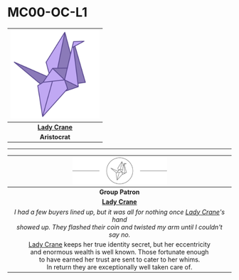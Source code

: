 # MC00-OC-L1

| <img src="https://raw.githubusercontent.com/jesskelsall/astarus-images/main/symbols/0a3f94c00979155f.png" height="200" /> |
|:---:|
| **[Lady Crane](../../organisations/lady-crane.md)** |
| **Aristocrat** |

---

| <img src="../../images/card-icons/lady-crane.png" height="60" /> |
|:---:|
| **Group Patron** |
| **[Lady Crane](../../organisations/lady-crane.md)** |
| *I had a few buyers lined up, but it was all for nothing once [Lady Crane](../../organisations/lady-crane.md)'s hand<br>showed up. They flashed their coin and twisted my arm until I couldn't say no.* |
| [Lady Crane](../../organisations/lady-crane.md) keeps her true identity secret, but her eccentricity<br>and enormous wealth is well known. Those fortunate enough<br>to have earned her trust are sent to cater to her whims.<br>In return they are exceptionally well taken care of. |
